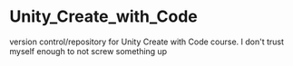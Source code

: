 # Unity_Create_with_Code
version control/repository for Unity Create with Code course. I don't trust myself enough to not screw something up
